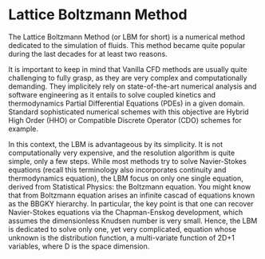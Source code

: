 # Lattice Boltzmann Method

The Lattice Boltzmann Method (or LBM for short) is a numerical method dedicated to the simulation of fluids. 
This method became quite popular during the last decades for at least two reasons.

It is important to keep in mind that Vanilla CFD methods are usually quite challenging to fully grasp, as they are very complex and
computationally demanding. They implicitely rely on state-of-the-art numerical analysis and software engineering as it entails
to solve coupled kinetics and thermodynamics Partial Differential Equations (PDEs) in a given domain. Standard sophisticated numerical schemes with
this objective are Hybrid High Order (HHO) or Compatible Discrete Operator (CDO) schemes for example.

In this context, the LBM is advantageous by its simplicity. It is not computationally very expensive, and the resolution algorithm is quite simple, 
only a few steps. While most methods try to solve Navier-Stokes equations (recall this terminology also incorporates continuity and thermodynamics equation), the LBM focus on only one single equation, derived
from Statistical Physics: the Boltzmann equation. You might know that from Boltzmann equation arises an infinite cascad of equations known as the BBGKY hierarchy.
In particular, the key point is that one can recover Navier-Stokes equations via the Chapman-Enskog development, which assumes the dimensionless Knudsen number is very small.
Hence, the LBM is dedicated to solve only one, yet very complicated, equation whose unknown is the distribution function, a multi-variate function of
2D+1 variables, where D is the space dimension.